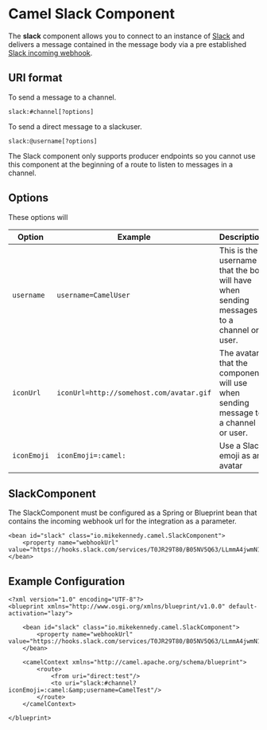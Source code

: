 # Camel Slack Component

The **slack** component allows you to connect to an instance of [Slack](http://www.slack.com) and delivers a message contained in the message body via a pre established [Slack incoming webhook](https://api.slack.com/incoming-webhooks).

## URI format

To send a message to a channel.

```
slack:#channel[?options]
```

To send a direct message to a slackuser.

```
slack:@username[?options]
```

The Slack component only supports producer endpoints so you cannot use this component at the beginning of a route to listen to messages in a channel.

## Options

These options will 

| Option | Example | Description |
| ------ | ------- | ----------- |
| `username` | `username=CamelUser` | This is the username that the bot will have when sending messages to a channel or user. |
| `iconUrl` | `iconUrl=http://somehost.com/avatar.gif` | The avatar that the component will use when sending message to a channel or user. |
| `iconEmoji` | `iconEmoji=:camel:` | Use a Slack emoji as an avatar |

## SlackComponent

The SlackComponent must be configured as a Spring or Blueprint bean that contains the incoming webhook url for the integration as a parameter.

```
<bean id="slack" class="io.mikekennedy.camel.SlackComponent">
    <property name="webhookUrl" value="https://hooks.slack.com/services/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"/>
</bean>
```

## Example Configuration

```
<?xml version="1.0" encoding="UTF-8"?>
<blueprint xmlns="http://www.osgi.org/xmlns/blueprint/v1.0.0" default-activation="lazy">

    <bean id="slack" class="io.mikekennedy.camel.SlackComponent">
        <property name="webhookUrl" value="https://hooks.slack.com/services/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"/>
    </bean>
    
    <camelContext xmlns="http://camel.apache.org/schema/blueprint">
        <route>
            <from uri="direct:test"/>
            <to uri="slack:#channel?iconEmoji=:camel:&amp;username=CamelTest"/>
        </route>
    </camelContext>

</blueprint>
```
